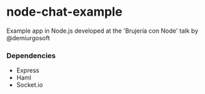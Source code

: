 # node-chat-example

Example app in Node.js developed at the 'Brujería con Node' talk by @demiurgosoft

### Dependencies

* Express
* Haml
* Socket.io
